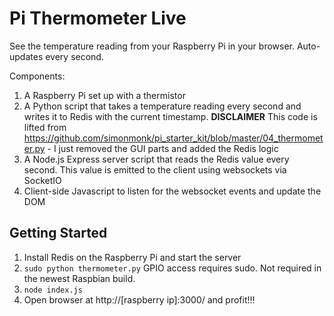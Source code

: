 Pi Thermometer Live
===================

See the temperature reading from your Raspberry Pi in your browser.  Auto-updates every second.

Components:
 1. A Raspberry Pi set up with a thermistor
 2. A Python script that takes a temperature reading every second and writes it to Redis with the current timestamp.  **DISCLAIMER** This code is lifted from https://github.com/simonmonk/pi_starter_kit/blob/master/04_thermometer.py - I just removed the GUI parts and added the Redis logic
 3. A Node.js Express server script that reads the Redis value every second.  This value is emitted to the
    client using websockets via SocketIO
 4. Client-side Javascript to listen for the websocket events and update the DOM

Getting Started
---------------
 1. Install Redis on the Raspberry Pi and start the server
 2. `sudo python thermometer.py`  GPIO access requires sudo.  Not required in the newest Raspbian build.
 3. `node index.js`
 4. Open browser at http://[raspberry ip]:3000/ and profit!!!  

